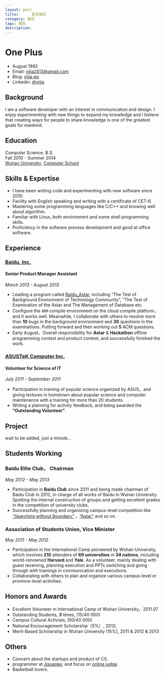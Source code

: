 ```yaml
---
layout: post
title:      英文简历
category: 简历
tags: 简历
description: 
---
```

# One Plus

 * August 1992
 * Email: <yijia2413@gmail.com>
 * Blog: [yijia.ws](http://www.yijia.ws/)
 * Linkedin: [@yijia](http://www.linkedin.com/pub/yi-jia/88/679/640)

## Background

I am a software developer with an interest in communication and design. I enjoy experimenting with new things to expand my knowledge and I believe that creating ways for people to share knowledge is one of the greatest goals for mankind. 

## Education

Computer Science, B.S.  
Fall 2010 - Summer 2014  
[Wuhan University](http://www.whu.edu.cn/), [Computer School](http://cs.whu.edu.cn/)

## Skills & Expertise

*   I have been writing code and experimenting with new software since 2010.
*   Facility with English speaking and writing with a certificate of CET-6.
*   Mastering some programming languages like C/C++ and knowing well about algorithm.
*   Familiar with Linux, both environment and some shell programming skills.
*   Proficiency in the software process development and good at office software.

## Experience
### [Baidu, Inc.](http://www.baidu.com)
#### Senior Product Manager Assistant
*March 2013 - August 2013*

*	Leading a program called [Baidu_Astar](http://astar.baidu.com), including “The Test of  Background Environment of Technology Community”, ”The Test of Examination of the Astar and The Management of Database etc.
*	Configure the `ARM` compile environment on the cloud compile platform，and it works well. Meanwhile, I collaborate with others to resolve more than __10__ bugs in the background environment and __30__ questions in the examinations. Putting forward and then working out __5__ ACM questions.
*	Early August，Overall responsibility for __Astar__ & __Hackathon__ offline programming contest and product contest, and successfully finished the work.

### [ASUSTeK Computer Inc.](http://www.asus.com.cn/)

#### Volunteer for Science of IT

*July 2011 - September 2011*

*	Participation in training of popular science organized by ASUS，and giving lectures in hometown about popular science and computer maintenance with a training for more than 20 students.
*	Writing a planning for activity feedback, and being awarded the __“Outstanding Volunteer”__.

## Project
wait to be added, just a minute...

## Students Working
### Baidu Elite Club， Chairman 

*May 2012 - May 2013*

*	Participation in __Baidu Club__ since 2011 and being made chairman of Baidu Club in 2012, in charge of all works of Baidu in Wuhan University. Spotting the internal construction of groups and getting excellent grades in the competition of university clubs.
*	Successfully planning and organizing campus-level competition like [“Searching without Boundary”](http://campus.baidu.com/bbs/bbslist/3) ，[“Astar”](http://astar.baidu.com/) and so on.

### Association of Students Union,  Vice Minister 
*May 2011 - May 2012*

*	Participation in the International Camp pioneered by Wuhan University, which involves __210__ attenders of __69 universities__ in __34 nations__, including world-renowned __Harvard__ and __Yale__. As a volunteer, mainly dealing with guest receiving, planning execution and PPTs switching and going through with trainings in communication and executions.
*	Collaborating with others to plan and organize various campus-level or province-level activities.

## Honors and Awards
*	Excellent Volunteer in International Camp of Wuhan University，2011.07
*	Outstanding Students, __3__ times, (15/40 000)
*	Campus Cultural Activists, (50/40 000)
*	National Encouragement Scholarship（5%）, 2012;
*	Merit-Based Scholarship in Wuhan University (15%), 2011 & 2012 & 2013

## Others
*	Concern about the startups and product of CS.
*	programmer at [Jisuanke](http://www.jisuanke.com/), and focus on [online judge](http://ti.jisuanke.com/).
*	Basketball lovers.